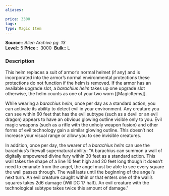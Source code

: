 ```yaml
---
aliases: 

price: 3300
tags: 
Type: Magic Item
---
```

**Source**:: _Alien Archive pg. 13_  
**Level**:: 5
**Price**::  3000 
**Bulk**:: L

### Description

This helm replaces a suit of armor’s normal helmet (if any) and is incorporated into the armor’s normal environmental protections these protections do not function if the helm is removed. If the armor has an available upgrade slot, a _barachius helm_ takes up one upgrade slot otherwise, the helm counts as one of your two worn [[MagicItems]].  
  
While wearing a _barachius helm_, once per day as a standard action, you can activate its ability to detect evil in your environment. Any creature you can see within 60 feet that has the evil subtype (such as a devil or an evil dragon) appears to have an obvious glowing outline visible only to you. Evil magic weapons (such as a rifle with the unholy weapon fusion) and other forms of evil technology gain a similar glowing outline. This doesn’t not increase your visual range or allow you to see invisible creatures.  
  
In addition, once per day, the wearer of a _barachius helm_ can use the barachius’s firewall supernatural ability: "A barachius can summon a wall of digitally empowered divine fury within 30 feet as a standard action. This wall takes the shape of a line 10 feet high and 20 feet long though it doesn’t need to emanate from the angel, the angel must be able to see every square the wall passes through. The wall lasts until the beginning of the angel’s next turn. An evil creature caught within or that enters one of the wall’s squares takes 2d6 damage (Will DC 17 half). An evil creature with the technological subtype takes twice this amount of damage."
